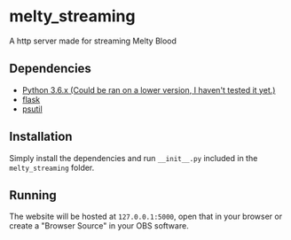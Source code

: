 # melty_streaming
A http server made for streaming Melty Blood

## Dependencies

 - [Python 3.6.x (Could be ran on a lower version, I haven't tested it yet.)](https://www.python.org/downloads/release/python-395/)
 - [flask](https://pypi.org/project/flask/)
 - [psutil](https://pypi.org/project/psutil/)
## Installation
Simply install the dependencies and run `__init__.py` included in the `melty_streaming` folder.
## Running
The website will be hosted at ``127.0.0.1:5000``, open that in your browser or create a "Browser Source" in your OBS software.
